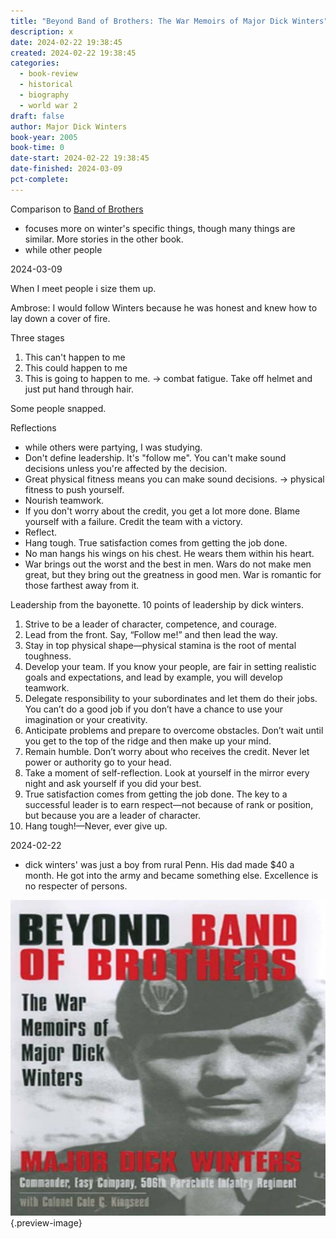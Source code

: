 ```yaml
---
title: "Beyond Band of Brothers: The War Memoirs of Major Dick Winters"
description: x
date: 2024-02-22 19:38:45
created: 2024-02-22 19:38:45
categories:
  - book-review
  - historical
  - biography
  - world war 2
draft: false
author: Major Dick Winters
book-year: 2005
book-time: 0
date-start: 2024-02-22 19:38:45
date-finished: 2024-03-09
pct-complete:
---
```


Comparison to [Band of Brothers](band-of-brothers.md)

- focuses more on winter's specific things, though many things are similar. More stories in the other book. 
- while other people



2024-03-09

When I meet people i size them up. 

Ambrose: I would follow Winters because he was honest and knew how to lay down a cover of fire. 

Three stages

1. This can't happen to me
2. This could happen to me
3. This is going to happen to me. → combat fatigue. Take off helmet and just put hand through hair. 

Some people snapped. 

Reflections

- while others were partying, I was studying. 
- Don't define leadership. It's "follow me". You can't make sound decisions unless you're affected by the decision.
- Great physical fitness means you can make sound decisions. → physical fitness to push yourself. 
- Nourish teamwork. 
- If you don't worry about the credit, you get a lot more done. Blame yourself with a failure. Credit the team with a victory. 
- Reflect. 
- Hang tough. True satisfaction comes from getting the job done. 
- No man hangs his wings on his chest. He wears them within his heart. 
- War brings out the worst and the best in men. Wars do not make men great, but they bring out the greatness in good men. War is romantic for those farthest away from it. 

Leadership from the bayonette. 10 points of leadership by dick winters.

1. Strive to be a leader of character, competence, and courage.
2. Lead from the front. Say, “Follow me!” and then lead the way.
3. Stay in top physical shape—physical stamina is the root of mental toughness.
4. Develop your team. If you know your people, are fair in setting realistic goals and expectations, and lead by example, you will develop teamwork.
5. Delegate responsibility to your subordinates and let them do their jobs. You can’t do a good job if you don’t have a chance to use your imagination or your creativity.
6. Anticipate problems and prepare to overcome obstacles. Don’t wait until you get to the top of the ridge and then make up your mind.
7. Remain humble. Don’t worry about who receives the credit. Never let power or authority go to your head.
8. Take a moment of self-reflection. Look at yourself in the mirror every night and ask yourself if you did your best.
9. True satisfaction comes from getting the job done. The key to a successful leader is to earn respect—not because of rank or position, but because you are a leader of character.
10. Hang tough!—Never, ever give up.

2024-02-22

- dick winters'  was just a boy from rural Penn. His dad made $40 a month. He got into the army and became something else. Excellence is no respecter of persons. 

![Band of brothers](../img/screenshot-beyond-band-of-brothers.jpeg){.preview-image}